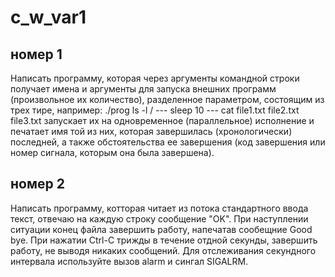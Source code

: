 # c_w_var1
## номер 1
Написать программу, которая через аргументы командной строки получает имена и аргументы для запуска внешних программ (произвольное их количество), разделенное параметром, состоящим из трех тире, например:
./prog ls -l / --- sleep 10 --- cat file1.txt file2.txt file3.txt
запускает их на одновременное (параллельное) исполнение и печатает имя той из них, которая завершилась (хронологически) последней, а также обстоятельства ее завершения (код завершения или номер сигнала, которым она была завершена).
## номер 2
Написать программу, котторая читает из потока стандартного ввода текст, отвечаю на каждую строку сообщение "OK". При наступлении ситуации конец файла завершить работу, напечатав сообещние Good bye. При нажатии Ctrl-C трижды в течение отдной секунды, завершить работу, не выводя никаких сообщений. Для отслеживания секундного интервала используйте вызов alarm и сингал SIGALRM.
